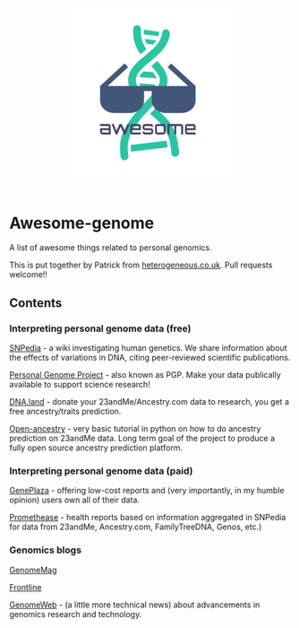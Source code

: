 
<p align="center">
  <br>
  <img width="300" src="https://github.com/heterogeneous-research/awesome-genome/blob/master/awesome-genome-2.png" alt="awesome">
  <br>
  <br>
</p>

# Awesome-genome
A list of awesome things related to personal genomics.

This is put together by Patrick from [heterogeneous.co.uk](https://heterogeneous.co.uk). Pull requests welcome!!

## Contents
### Interpreting personal genome data (free)
[SNPedia](https://www.snpedia.com/) - a wiki investigating human genetics. We share information about the effects of variations in DNA, citing peer-reviewed scientific publications.

[Personal Genome Project](https://pgp.med.harvard.edu/) - also known as PGP. Make your data publically available to support science research!

[DNA.land](https://dna.land/) - donate your 23andMe/Ancestry.com data to research, you get a free ancestry/traits prediction.

[Open-ancestry](https://github.com/heterogeneous-research/open-ancestry) - very basic tutorial in python on how to do ancestry prediction on 23andMe data. Long term goal of the project to produce a fully open source ancestry prediction platform.

### Interpreting personal genome data (paid)
[GenePlaza](https://www.geneplaza.com/) - offering low-cost reports and (very importantly, in my humble opinion) users own all of their data.

[Promethease](https://promethease.com/) - health reports based on information aggregated in SNPedia for data from 23andMe, Ancestry.com, FamilyTreeDNA, Genos, etc.)


### Genomics blogs
[GenomeMag](http://genomemag.com/blog/)

[Frontline](http://www.frontlinegenomics.com/)

[GenomeWeb](https://www.genomeweb.com/) - (a little more technical news) about advancements in genomics research and technology.

